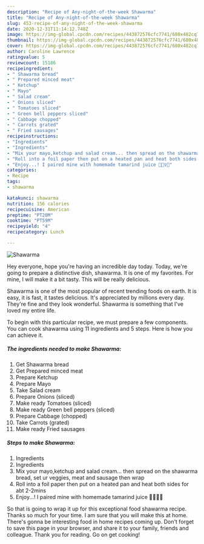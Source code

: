 ```yaml
---
description: "Recipe of Any-night-of-the-week Shawarma"
title: "Recipe of Any-night-of-the-week Shawarma"
slug: 453-recipe-of-any-night-of-the-week-shawarma
date: 2020-12-31T11:14:12.748Z
image: https://img-global.cpcdn.com/recipes/443872576cfc7741/680x482cq70/shawarma-recipe-main-photo.jpg
thumbnail: https://img-global.cpcdn.com/recipes/443872576cfc7741/680x482cq70/shawarma-recipe-main-photo.jpg
cover: https://img-global.cpcdn.com/recipes/443872576cfc7741/680x482cq70/shawarma-recipe-main-photo.jpg
author: Caroline Lawrence
ratingvalue: 5
reviewcount: 15186
recipeingredient:
- " Shawarma bread"
- " Prepared minced meat"
- " Ketchup"
- " Mayo"
- " Salad cream"
- " Onions sliced"
- " Tomatoes sliced"
- " Green bell peppers sliced"
- " Cabbage chopped"
- " Carrots grated"
- " Fried sausages"
recipeinstructions:
- "Ingredients"
- "Ingredients"
- "Mix your mayo,ketchup and salad cream... then spread on the shawarma bread, set ur veggies, meat and sausage then wrap"
- "Roll into a foil paper then put on a heated pan and heat both sides for abt 2-2mins"
- "Enjoy...! I paired mine with homemade tamarind juice 🥤🧚‍♀️😍"
categories:
- Recipe
tags:
- shawarma

katakunci: shawarma 
nutrition: 156 calories
recipecuisine: American
preptime: "PT20M"
cooktime: "PT59M"
recipeyield: "4"
recipecategory: Lunch

---
```



![Shawarma](https://img-global.cpcdn.com/recipes/443872576cfc7741/680x482cq70/shawarma-recipe-main-photo.jpg)

Hey everyone, hope you're having an incredible day today. Today, we're going to prepare a distinctive dish, shawarma. It is one of my favorites. For mine, I will make it a bit tasty. This will be really delicious.



Shawarma is one of the most popular of recent trending foods on earth. It is easy, it is fast, it tastes delicious. It's appreciated by millions every day. They're fine and they look wonderful. Shawarma is something that I've loved my entire life.


To begin with this particular recipe, we must prepare a few components. You can cook shawarma using 11 ingredients and 5 steps. Here is how you can achieve it.

<!--inarticleads1-->

##### The ingredients needed to make Shawarma:

1. Get  Shawarma bread
1. Get  Prepared minced meat
1. Prepare  Ketchup
1. Prepare  Mayo
1. Take  Salad cream
1. Prepare  Onions (sliced)
1. Make ready  Tomatoes (sliced)
1. Make ready  Green bell peppers (sliced)
1. Prepare  Cabbage (chopped)
1. Take  Carrots (grated)
1. Make ready  Fried sausages




<!--inarticleads2-->

##### Steps to make Shawarma:

1. Ingredients
1. Ingredients
1. Mix your mayo,ketchup and salad cream... then spread on the shawarma bread, set ur veggies, meat and sausage then wrap
1. Roll into a foil paper then put on a heated pan and heat both sides for abt 2-2mins
1. Enjoy...! I paired mine with homemade tamarind juice 🥤🧚‍♀️😍




So that is going to wrap it up for this exceptional food shawarma recipe. Thanks so much for your time. I am sure that you will make this at home. There's gonna be interesting food in home recipes coming up. Don't forget to save this page in your browser, and share it to your family, friends and colleague. Thank you for reading. Go on get cooking!
